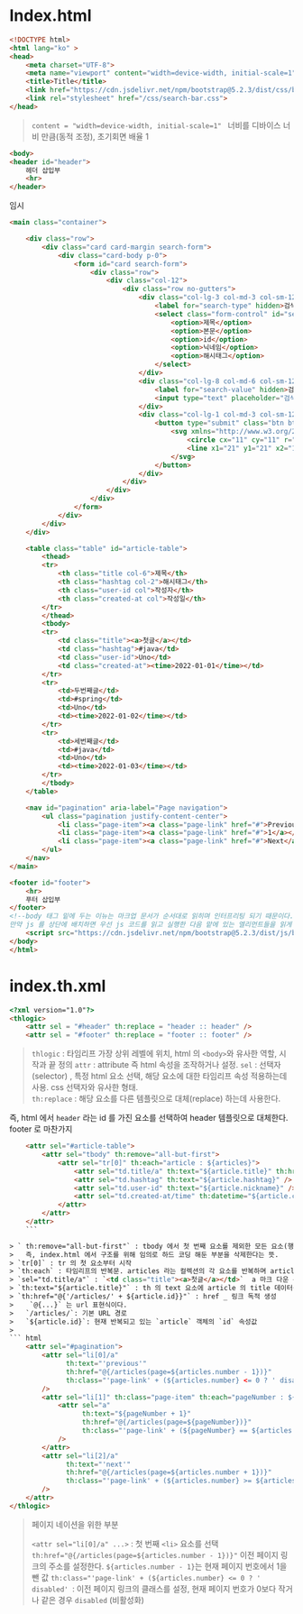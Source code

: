 # Index.html

```html
<!DOCTYPE html>
<html lang="ko" >
<head>
    <meta charset="UTF-8">
    <meta name="viewport" content="width=device-width, initial-scale=1">
    <title>Title</title>
    <link href="https://cdn.jsdelivr.net/npm/bootstrap@5.2.3/dist/css/bootstrap.min.css" rel="stylesheet" integrity="sha384-rbsA2VBKQhggwzxH7pPCaAqO46MgnOM80zW1RWuH61DGLwZJEdK2Kadq2F9CUG65" crossorigin="anonymous">
    <link rel="stylesheet" href="/css/search-bar.css">
</head>
```

> `content = "width=device-width, initial-scale=1" `
> 너비를 디바이스 너비 만큼(동적 조정), 초기회면 배율 1 


```html
<body>
<header id="header">
    헤더 삽입부
    <hr>
</header>
```
임시 

```html
<main class="container">

    <div class="row">
        <div class="card card-margin search-form">
            <div class="card-body p-0">
                <form id="card search-form">
                    <div class="row">
                        <div class="col-12">
                            <div class="row no-gutters">
                                <div class="col-lg-3 col-md-3 col-sm-12 p-0">
                                    <label for="search-type" hidden>검색 유형</label>
                                    <select class="form-control" id="search-type">
                                        <option>제목</option>
                                        <option>본문</option>
                                        <option>id</option>
                                        <option>닉네임</option>
                                        <option>해시태그</option>
                                    </select>
                                </div>
                                <div class="col-lg-8 col-md-6 col-sm-12 p-0">
                                    <label for="search-value" hidden>검색어</label>
                                    <input type="text" placeholder="검색어..." class="form-control" id="search-value" name="search-value">
                                </div>
                                <div class="col-lg-1 col-md-3 col-sm-12 p-0">
                                    <button type="submit" class="btn btn-base">
                                        <svg xmlns="http://www.w3.org/2000/svg" width="24" height="24" viewBox="0 0 24 24" fill="none" stroke="currentColor" stroke-width="2" stroke-linecap="round" stroke-linejoin="round" class="feather feather-search">
                                            <circle cx="11" cy="11" r="8"></circle>
                                            <line x1="21" y1="21" x2="16.65" y2="16.65"></line>
                                        </svg>
                                    </button>
                                </div>
                            </div>
                        </div>
                    </div>
                </form>
            </div>
        </div>
    </div>
```

``` html
    <table class="table" id="article-table">
        <thead>
        <tr>
            <th class="title col-6">제목</th>
            <th class="hashtag col-2">해시태그</th>
            <th class="user-id col">작성자</th>
            <th class="created-at col">작성일</th>
        </tr>
        </thead>
        <tbody>
        <tr>
            <td class="title"><a>첫글</a></td>
            <td class="hashtag">#java</td>
            <td class="user-id">Uno</td>
            <td class="created-at"><time>2022-01-01</time></td>
        </tr>
        <tr>
            <td>두번째글</td>
            <td>#spring</td>
            <td>Uno</td>
            <td><time>2022-01-02</time></td>
        </tr>
        <tr>
            <td>세번째글</td>
            <td>#java</td>
            <td>Uno</td>
            <td><time>2022-01-03</time></td>
        </tr>
        </tbody>
    </table>

    <nav id="pagination" aria-label="Page navigation">
        <ul class="pagination justify-content-center">
            <li class="page-item"><a class="page-link" href="#">Previous</a></li>
            <li class="page-item"><a class="page-link" href="#">1</a></li>
            <li class="page-item"><a class="page-link" href="#">Next</a></li>
        </ul>
    </nav>
</main>

<footer id="footer">
    <hr>
    푸터 삽입부
</footer>
<!--body 태그 밑에 두는 이뉴는 마크업 문서가 순서대로 읽히며 인터프리팅 되기 때문이다. 마지막에 두어야 순서 문제에서 벗어날 수 있다.
만약 js 를 상단에 배치하면 우선 js 코드를 읽고 실행한 다음 맡에 있는 엘리먼트들을 읽게 되는데 시간차로 인해 제대로 렌더링이 되지 않을 수도 있다.-->
    <script src="https://cdn.jsdelivr.net/npm/bootstrap@5.2.3/dist/js/bootstrap.bundle.min.js" integrity="sha384-kenU1KFdBIe4zVF0s0G1M5b4hcpxyD9F7jL+jjXkk+Q2h455rYXK/7HAuoJl+0I4" crossorigin="anonymous"></script>
</body>
</html>
```

# index.th.xml

``` html
<?xml version="1.0"?>
<thlogic>
    <attr sel = "#header" th:replace = "header :: header" />
    <attr sel = "#footer" th:replace = "footer :: footer" />
```

> `thlogic` : 타임리프 가장 상위 레벨에 위치, html 의 `<body>`와 유사한 역할, 시작과 끝 정의 
> `attr` : attribute 즉 html 속성을 조작하거나 설정. 
> `sel` : 선택자(selector) , 특정 html 요소 선택, 해당 요소에 대한 타임리프 속성 적용하는데 사용. css 선택자와 유사한 형태.  
> `th:replace` : 해당 요소를 다른 템플릿으로 대체(replace) 하는데 사용한다. 

즉, html 에서 `header` 라는 id 를 가진 요소를 선택하여 header 템플릿으로 대체한다. footer 로 마찬가지


``` html
    <attr sel="#article-table">
        <attr sel="tbody" th:remove="all-but-first">
            <attr sel="tr[0]" th:each="article : ${articles}">
                <attr sel="td.title/a" th:text="${article.title}" th:href="@{'/articles/' + ${article.id}}" />
                <attr sel="td.hashtag" th:text="${article.hashtag}" />
                <attr sel="td.user-id" th:text="${article.nickname}" />
                <attr sel="td.created-at/time" th:datetime="${article.createdAt}" th:text="${#temporals.format(article.createdAt, 'yyyy-MM-dd')}" />
            </attr>
        </attr>
    </attr>
    ```

> ` th:remove="all-but-first"` : tbody 에서 첫 번째 요소를 제외한 모든 요소(행)를 제거. 
> 	즉, index.html 에서 구조를 위해 임의로 하드 코딩 해둔 부분을 삭제한다는 뜻. 
> `tr[0]` : tr 의 첫 요소부터 시작 
> `th:each` : 타임리프의 반복문. articles 라는 컬렉션의 각 요소를 반복하며 article 이라는 변수에 할당. 
> `sel="td.title/a"` : `<td class="title"><a>첫글</a></td>`  a 마크 다운 선택 
> `th:text="${article.title}"` : th 의 text 요소에 article 의 title 데이터를 할당. 
> `th:href="@{'/articles/' + ${article.id}}"` : href _ 링크 독적 생성 
> 	 `@{...}` 는 url 표현식이다. 
> 	`/articles/`: 기본 URL 경로
> 	`${article.id}`: 현재 반복되고 있는 `article` 객체의 `id` 속성값
> 
``` html
    <attr sel="#pagination">
        <attr sel="li[0]/a"
              th:text="'previous'"
              th:href="@{/articles(page=${articles.number - 1})}"
              th:class="'page-link' + (${articles.number} <= 0 ? ' disabled' : '')"
        />
        <attr sel="li[1]" th:class="page-item" th:each="pageNumber : ${paginationBarNumbers}">
            <attr sel="a"
                  th:text="${pageNumber + 1}"
                  th:href="@{/articles(page=${pageNumber})}"
                  th:class="'page-link' + (${pageNumber} == ${articles.number} ? ' disabled' : '')"
            />
        </attr>
        <attr sel="li[2]/a"
              th:text="'next'"
              th:href="@{/articles(page=${articles.number + 1})}"
              th:class="'page-link' + (${articles.number} >= ${articles.totalPages - 1} ? ' disabled' : '')"
        />
    </attr>
</thlogic>
```

> 페이지 네이션을 위한 부분 
> 
> `<attr sel="li[0]/a" ...>` : 첫 번째 `<li>` 요소를 선택
> `th:href="@{/articles(page=${articles.number - 1})}"`
> 	이전 페이지 링크의 주소를 설정한다. `${articles.number - 1}`는 현재 페이지 번호에서 1을 뺀 값
> `th:class="'page-link' + (${articles.number} <= 0 ? ' disabled' `: 
> 	 이전 페이지 링크의 클래스를 설정, 현재 페이지 번호가 0보다 작거나 같은 경우 `disabled` (비활성화)


